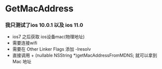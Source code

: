 # GetMacAddress
### 我只测试了ios 10.0.1 以及 ios 11.0 
*  ios7 之后获取 ios设备mac(物理地址)
*  需要连接wifi
*  需要在  Other Linker Flags 添加 -lresolv
*  直接调用 + (nullable NSString *)getMacAddressFromMDNS; 就可以拿到Mac 地址
